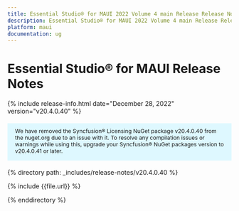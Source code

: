 ```yaml
---
title: Essential Studio® for MAUI 2022 Volume 4 main Release Release Notes  
description: Essential Studio® for MAUI 2022 Volume 4 main Release Release Notes  
platform: maui
documentation: ug
---
```


# Essential Studio® for MAUI Release Notes  

{% include release-info.html date="December 28, 2022"  version="v20.4.0.40" %} 

<style>
#license {
    font-size: .88em!important;
margin-top: 1.5em;     margin-bottom: 1.5em;
    background-color: #def8ff;
    padding: 10px 17px 14px;
}
</style>

<div id="license">
We have removed the Syncfusion® Licensing NuGet package v20.4.0.40 from the nuget.org due to an issue with it. To resolve any compilation issues or warnings while using this, upgrade your Syncfusion® NuGet packages version to v20.4.0.41 or later.
</div>



{% directory path: _includes/release-notes/v20.4.0.40 %}

{% include {{file.url}} %}

{% enddirectory %}


